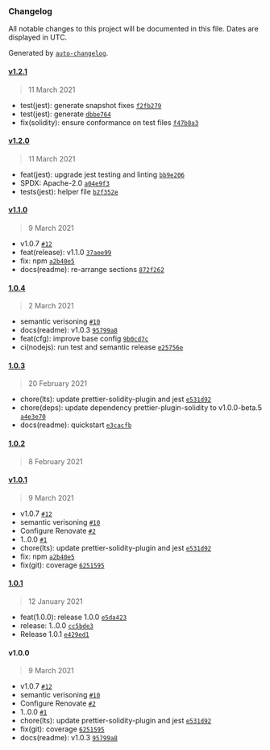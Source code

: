 ### Changelog

All notable changes to this project will be documented in this file. Dates are displayed in UTC.

Generated by [`auto-changelog`](https://github.com/CookPete/auto-changelog).

#### [v1.2.1](https://github.com/sambacha/prettier-config-solidity/compare/v1.2.0...v1.2.1)

> 11 March 2021

- test(jest): generate snapshot fixes
  [`f2fb279`](https://github.com/sambacha/prettier-config-solidity/commit/f2fb279dc9d26a57bd75911d20fb7f99987d3aea)
- test(jest): generate
  [`dbbe764`](https://github.com/sambacha/prettier-config-solidity/commit/dbbe7644b5591cd0b2d712ee0459674d1d23ce48)
- fix(solidity): ensure conformance on test files
  [`f47b8a3`](https://github.com/sambacha/prettier-config-solidity/commit/f47b8a3b648d769c741556087e0d635d40d0c62b)

#### [v1.2.0](https://github.com/sambacha/prettier-config-solidity/compare/v1.1.0...v1.2.0)

> 11 March 2021

- feat(jest): upgrade jest testing and linting
  [`bb9e206`](https://github.com/sambacha/prettier-config-solidity/commit/bb9e206a65c48aa6a570683a0cd03aed44b1ab72)
- SPDX: Apache-2.0
  [`a04e9f3`](https://github.com/sambacha/prettier-config-solidity/commit/a04e9f3a674d4d60410fec5f59e6ad5207704659)
- tests(jest): helper file
  [`b2f352e`](https://github.com/sambacha/prettier-config-solidity/commit/b2f352e5033fa0d576bf0692482ba848cbff8339)

#### [v1.1.0](https://github.com/sambacha/prettier-config-solidity/compare/1.0.4...v1.1.0)

> 9 March 2021

- v1.0.7 [`#12`](https://github.com/sambacha/prettier-config-solidity/pull/12)
- feat(release): v1.1.0
  [`37aee99`](https://github.com/sambacha/prettier-config-solidity/commit/37aee993329e67aa39d80eee11b16dbdd89631e3)
- fix: npm
  [`a2b40e5`](https://github.com/sambacha/prettier-config-solidity/commit/a2b40e51e99a018273dee01816781c0aa5e7de3a)
- docs(readme): re-arrange sections
  [`872f262`](https://github.com/sambacha/prettier-config-solidity/commit/872f2624567ed633f060f3d8ee1a6d8c57a7bd46)

#### [1.0.4](https://github.com/sambacha/prettier-config-solidity/compare/1.0.3...1.0.4)

> 2 March 2021

- semantic verisoning [`#10`](https://github.com/sambacha/prettier-config-solidity/pull/10)
- docs(readme): v1.0.3
  [`95799a8`](https://github.com/sambacha/prettier-config-solidity/commit/95799a816e29f8def2d6b121dfe3e68cda51b5f8)
- feat(cfg): improve base config
  [`9b0cd7c`](https://github.com/sambacha/prettier-config-solidity/commit/9b0cd7c2db67efb8edf8d976eb8c4928ce7275cb)
- ci(nodejs): run test and semantic release
  [`e25756e`](https://github.com/sambacha/prettier-config-solidity/commit/e25756ea45e8fed66a0859f733b539c314dbd1d5)

#### [1.0.3](https://github.com/sambacha/prettier-config-solidity/compare/1.0.2...1.0.3)

> 20 February 2021

- chore(lts): update prettier-solidity-plugin and jest
  [`e531d92`](https://github.com/sambacha/prettier-config-solidity/commit/e531d926393055d6c1aaf0fcb1c90dff5ccc363a)
- chore(deps): update dependency prettier-plugin-solidity to v1.0.0-beta.5
  [`a4e3e70`](https://github.com/sambacha/prettier-config-solidity/commit/a4e3e7060ed59a3cfdce40ba950f13c74de0eff7)
- docs(readme): quickstart
  [`e3cacfb`](https://github.com/sambacha/prettier-config-solidity/commit/e3cacfb8888a7ea2331feb7bc1bf237f4a50b855)

#### [1.0.2](https://github.com/sambacha/prettier-config-solidity/compare/v1.0.1...1.0.2)

> 8 February 2021

#### [v1.0.1](https://github.com/sambacha/prettier-config-solidity/compare/1.0.1...v1.0.1)

> 9 March 2021

- v1.0.7 [`#12`](https://github.com/sambacha/prettier-config-solidity/pull/12)
- semantic verisoning [`#10`](https://github.com/sambacha/prettier-config-solidity/pull/10)
- Configure Renovate [`#2`](https://github.com/sambacha/prettier-config-solidity/pull/2)
- 1..0.0 [`#1`](https://github.com/sambacha/prettier-config-solidity/pull/1)
- chore(lts): update prettier-solidity-plugin and jest
  [`e531d92`](https://github.com/sambacha/prettier-config-solidity/commit/e531d926393055d6c1aaf0fcb1c90dff5ccc363a)
- fix: npm
  [`a2b40e5`](https://github.com/sambacha/prettier-config-solidity/commit/a2b40e51e99a018273dee01816781c0aa5e7de3a)
- fix(git): coverage
  [`6251595`](https://github.com/sambacha/prettier-config-solidity/commit/6251595eee452dec9a612d92ae7027d783d159cf)

#### [1.0.1](https://github.com/sambacha/prettier-config-solidity/compare/v1.0.0...1.0.1)

> 12 January 2021

- feat(1.0.0): release 1.0.0
  [`e5da423`](https://github.com/sambacha/prettier-config-solidity/commit/e5da423e6007ea317aba167a3cfacca4608257b7)
- release: 1..0.0
  [`cc5bde3`](https://github.com/sambacha/prettier-config-solidity/commit/cc5bde36c3faa291a60d16ee79540b137188031e)
- Release 1.0.1
  [`e429ed1`](https://github.com/sambacha/prettier-config-solidity/commit/e429ed1d415243f4786ce09fa22c103ab5dc0096)

#### v1.0.0

> 9 March 2021

- v1.0.7 [`#12`](https://github.com/sambacha/prettier-config-solidity/pull/12)
- semantic verisoning [`#10`](https://github.com/sambacha/prettier-config-solidity/pull/10)
- Configure Renovate [`#2`](https://github.com/sambacha/prettier-config-solidity/pull/2)
- 1..0.0 [`#1`](https://github.com/sambacha/prettier-config-solidity/pull/1)
- chore(lts): update prettier-solidity-plugin and jest
  [`e531d92`](https://github.com/sambacha/prettier-config-solidity/commit/e531d926393055d6c1aaf0fcb1c90dff5ccc363a)
- fix(git): coverage
  [`6251595`](https://github.com/sambacha/prettier-config-solidity/commit/6251595eee452dec9a612d92ae7027d783d159cf)
- docs(readme): v1.0.3
  [`95799a8`](https://github.com/sambacha/prettier-config-solidity/commit/95799a816e29f8def2d6b121dfe3e68cda51b5f8)
